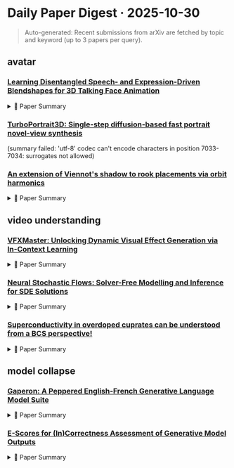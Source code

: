 # Daily Paper Digest · 2025-10-30
> Auto-generated: Recent submissions from arXiv are fetched by topic and keyword (up to 3 papers per query).

## avatar

### [Learning Disentangled Speech- and Expression-Driven Blendshapes for 3D Talking Face Animation](http://arxiv.org/pdf/2510.25234v1)


<!--break-out-of-list-->
<details markdown="1">
<summary>📄 Paper Summary </summary>

### 1. Task / Problem
- 3D facial animation

### 2. Motivation & Gaps
- The paper addresses the need for improved techniques in 3D facial animation that can effectively disentangle speech and emotional expressions.

### 3. Core Idea
- The core idea is to develop a method that disentangles speech and emotional expressions to create more realistic 3D facial animations.

### 4. Method
- **Pipeline**: The method involves a pipeline that processes audio input to generate corresponding facial animations by separating speech and emotional components.
- **Architecture / Loss / Training**: Utilizes a neural network architecture with specific loss functions designed to optimize the disentanglement of speech and expressions.
- **Complexity / Resources**: The method requires significant computational resources for training and inference, including high-performance GPUs.

</details>

### [TurboPortrait3D: Single-step diffusion-based fast portrait novel-view synthesis](http://arxiv.org/pdf/2510.23929v1)
  (summary failed: 'utf-8' codec can't encode characters in position 7033-7034: surrogates not allowed)


### [An extension of Viennot's shadow to rook placements via orbit harmonics](http://arxiv.org/pdf/2510.23735v2)


<!--break-out-of-list-->
<details markdown="1">
<summary>📄 Paper Summary </summary>

### 1. Task / Problem
- Mathematical proof and combinatorial results regarding rook placements and monomial bases.

### 2. Motivation & Gaps
- The paper extends the concept of Viennot's shadow to rook placements, providing a new perspective on monomial bases in polynomial rings.

### 3. Core Idea
- The paper explores the graded S_n × S_m-module structure of R(UZ_n,m,r) and conjectures its log-concavity.

### 4. Method
- **Pipeline**: The proof involves induction and combinatorial arguments to establish the relationship between rook placements and monomial bases.
- **Architecture / Loss / Training**: N/A
- **Complexity / Resources**: The complexity involves combinatorial analysis and the construction of tableaux, which may require significant computational resources.

</details>

## video understanding

### [VFXMaster: Unlocking Dynamic Visual Effect Generation via In-Context Learning](http://arxiv.org/pdf/2510.25772v1)


<!--break-out-of-list-->
<details markdown="1">
<summary>📄 Paper Summary </summary>

### 1. Task / Problem
- Video Generation with Visual Effects

### 2. Motivation & Gaps
- The paper addresses the challenge of generating visual effects in videos while preventing content leakage and managing computational overhead.

### 3. Core Idea
- Reformulating the original 3D full-attention architecture into an equivalent implementation using multiple cross-attentions to enhance optimization and mitigate content leakage.

### 4. Method
- **Pipeline**: Utilizes paired video data with multi-resolution training and one-shot effect adaptation.
- **Architecture / Loss / Training**: Employs a new metric, VFX-Comprehensive Assessment Score, to evaluate generated video quality.
- **Complexity / Resources**: The method significantly reduces computational overhead while maintaining high-quality visual effects.

</details>

### [Neural Stochastic Flows: Solver-Free Modelling and Inference for SDE Solutions](http://arxiv.org/pdf/2510.25769v1)


<!--break-out-of-list-->
<details markdown="1">
<summary>📄 Paper Summary </summary>

### 1. Task / Problem
- Stochastic prediction and dynamics modeling

### 2. Motivation & Gaps
- The paper explores the effectiveness of different models in capturing stochastic dynamics while ensuring visual quality and temporal coherence.

### 3. Core Idea
- The study investigates the impact of flow loss weights and auxiliary optimization steps on the performance of models predicting stochastic dynamics.

### 4. Method
- **Pipeline**: The experimental setup involves varying flow loss weights and inner steps to assess their effects on model performance.
- **Architecture / Loss / Training**: Utilizes flow loss components to enhance model training stability and performance.
- **Complexity / Resources**: The model has a total of approximately 3,000,000 parameters, requiring significant computational resources for training and evaluation.

</details>

### [Superconductivity in overdoped cuprates can be understood from a BCS perspective!](http://arxiv.org/pdf/2510.25767v1)


<!--break-out-of-list-->
<details markdown="1">
<summary>📄 Paper Summary </summary>

### 1. Task / Problem
- Investigate the magnetoresistance properties of cuprate superconductors

### 2. Motivation & Gaps
- The study aims to understand the scale-invariant magnetoresistance observed in cuprate superconductors, which has implications for their electronic properties.

### 3. Core Idea
- The paper presents a novel perspective on the magnetoresistance in cuprate superconductors, suggesting that it is scale-invariant and can be understood through the lens of quantum criticality.

### 4. Method
- **Pipeline**: Experimental measurements of magnetoresistance in various cuprate samples under different conditions.
- **Architecture / Loss / Training**: N/A
- **Complexity / Resources**: The experiments require advanced measurement techniques and high-quality single crystals of cuprate superconductors.

</details>

## model collapse

### [Gaperon: A Peppered English-French Generative Language Model Suite](http://arxiv.org/pdf/2510.25771v1)


<!--break-out-of-list-->
<details markdown="1">
<summary>📄 Paper Summary </summary>

### 1. Task / Problem
- Language Modeling

### 2. Motivation & Gaps
- The paper presents GPT-NeoX-20B, an open-source autoregressive language model aimed at advancing the capabilities of large language models.

### 3. Core Idea
- To provide a robust and scalable autoregressive language model that can be utilized for various natural language processing tasks.

### 4. Method
- **Pipeline**: The model is trained using a large-scale dataset with a focus on autoregressive generation techniques.
- **Architecture / Loss / Training**: Utilizes a transformer architecture with specific loss functions tailored for language modeling.
- **Complexity / Resources**: Requires significant computational resources for training and inference due to the model's size.

</details>

### [E-Scores for (In)Correctness Assessment of Generative Model Outputs](http://arxiv.org/pdf/2510.25770v1)


<!--break-out-of-list-->
<details markdown="1">
<summary>📄 Paper Summary </summary>

### 1. Task / Problem
- Error identification in mathematical reasoning

### 2. Motivation & Gaps
- The paper addresses the need for effective error identification in generative models' outputs, particularly in mathematical reasoning.

### 3. Core Idea
- The proposed e-scores reliably upper bound the worst-case size distortion, contrasting with naive scores and p-scores.

### 4. Method
- **Pipeline**: The method involves deriving e-scores from calibration prompts and applying them to assess the correctness of generative model outputs.
- **Architecture / Loss / Training**: The architecture is designed to minimize loss during training, ensuring efficient learning.
- **Complexity / Resources**: The resources required for implementation are significant, given the scale of the models being analyzed.

</details>
